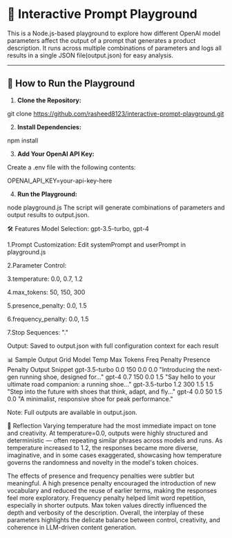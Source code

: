# 🧠 Interactive Prompt Playground

This is a Node.js-based playground to explore how different OpenAI model parameters affect the output of a prompt that generates a product description. It runs across multiple combinations of parameters and logs all results in a single JSON file(output.json) for easy analysis.

---

## 🚀 How to Run the Playground

1. **Clone the Repository:**

git clone https://github.com/rasheed8123/interactive-prompt-playground.git

2. **Install Dependencies:**


npm install

3. **Add Your OpenAI API Key:**

Create a .env file with the following contents:

OPENAI_API_KEY=your-api-key-here


4. **Run the Playground:**

node playground.js
The script will generate combinations of parameters and output results to output.json.


🛠 Features
Model Selection: gpt-3.5-turbo, gpt-4

1.Prompt Customization: Edit systemPrompt and userPrompt in playground.js

2.Parameter Control:

3.temperature: 0.0, 0.7, 1.2

4.max_tokens: 50, 150, 300

5.presence_penalty: 0.0, 1.5

6.frequency_penalty: 0.0, 1.5

7.Stop Sequences:  "."

Output: Saved to output.json with full configuration context for each result

📊 Sample Output Grid
Model	        Temp	Max   Tokens	Freq  Penalty	Presence Penalty	Output Snippet
gpt-3.5-turbo	0.0	    150	  0.0	    0.0	  "Introducing the next-gen running shoe, designed for..."
gpt-4	        0.7	    150	  0.0	    1.5	  "Say hello to your ultimate road companion: a running shoe..."
gpt-3.5-turbo	1.2	    300	  1.5	    1.5	  "Step into the future with shoes that think, adapt, and fly..."
gpt-4       	0.0	    50	  1.5	    0.0	  "A minimalist, responsive shoe for peak performance."

Note: Full outputs are available in output.json.

🧠 Reflection
Varying temperature had the most immediate impact on tone and creativity. At temperature=0.0, outputs were highly structured and deterministic — often repeating similar phrases across models and runs. As temperature increased to 1.2, the responses became more diverse, imaginative, and in some cases exaggerated, showcasing how temperature governs the randomness and novelty in the model's token choices.

The effects of presence and frequency penalties were subtler but meaningful. A high presence penalty encouraged the introduction of new vocabulary and reduced the reuse of earlier terms, making the responses feel more exploratory. Frequency penalty helped limit word repetition, especially in shorter outputs. Max token values directly influenced the depth and verbosity of the description. Overall, the interplay of these parameters highlights the delicate balance between control, creativity, and coherence in LLM-driven content generation.

